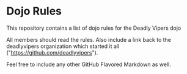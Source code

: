 Dojo Rules
==========

This repository contains a list of dojo rules for the Deadly Vipers dojo

All members should read the rules.
Also include a link back to the deadlyvipers organization which started it all ("https://github.com/deadlyvipers").

Feel free to include any other GitHub Flavored Markdown as well.
